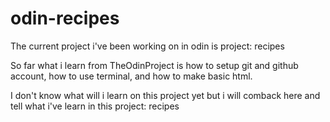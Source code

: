 # odin-recipes
The current project i've been working on in odin is project: recipes 

So far what i learn from TheOdinProject is how to setup git and github account, how to use terminal, and how to make basic html.

I don't know what will i learn on this project yet but i will comback here and tell what i've learn in this project: recipes